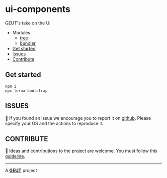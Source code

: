 # ui-components

GEUT's take on the UI

- Modules
  - [tree](./packages/tree)
  - [bundler](./packages/bundler)
- [Get started](#get-started)
- [Issues](#issues)
- [Contribute](#contribute)

## <a name="get-started"></a> Get started
```
npm i
npx lerna bootstrap
```

## <a name="issues"></a> ISSUES

:bug: If you found an issue we encourage you to report it on [github](https://github.com/geut/ui-components/issues). Please specify your OS and the actions to reproduce it.

## <a name="contribute"></a> CONTRIBUTE

:busts_in_silhouette: Ideas and contributions to the project are welcome. You must follow this [guideline](https://github.com/geut/ui-components/blob/master/CONTRIBUTING.md).
___

A [**GEUT**](http://geutstudio.com/) project
